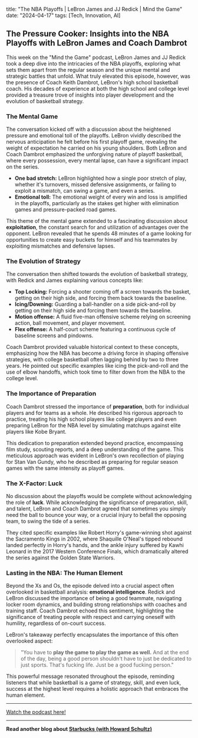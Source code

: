 

title: "The NBA Playoffs | LeBron James and JJ Redick | Mind the Game"
date: "2024-04-17"
tags: [Tech, Innovation, AI]


## The Pressure Cooker: Insights into the NBA Playoffs with LeBron James and Coach Dambrot

This week on the "Mind the Game" podcast, LeBron James and JJ Redick took a deep dive into the intricacies of the NBA playoffs, exploring what sets them apart from the regular season and the unique mental and strategic battles that unfold. What truly elevated this episode, however, was the presence of Coach Keith Dambrot, LeBron's high school basketball coach. His decades of experience at both the high school and college level provided a treasure trove of insights into player development and the evolution of basketball strategy.

### The Mental Game

The conversation kicked off with a discussion about the heightened pressure and emotional toll of the playoffs. LeBron vividly described the nervous anticipation he felt before his first playoff game, revealing the weight of expectation he carried on his young shoulders. Both LeBron and Coach Dambrot emphasized the unforgiving nature of playoff basketball, where every possession, every mental lapse, can have a significant impact on the series. 

* **One bad stretch:**  LeBron highlighted how a single poor stretch of play, whether it's turnovers, missed defensive assignments, or failing to exploit a mismatch, can swing a game, and even a series. 
* **Emotional toll:** The emotional weight of every win and loss is amplified in the playoffs, particularly as the stakes get higher with elimination games and pressure-packed road games. 

This theme of the mental game extended to a fascinating discussion about **exploitation**, the constant search for and utilization of advantages over the opponent. LeBron revealed that he spends 48 minutes of a game looking for opportunities to create easy buckets for himself and his teammates by exploiting mismatches and defensive lapses. 

### The Evolution of Strategy

The conversation then shifted towards the evolution of basketball strategy, with Redick and James explaining various concepts like:

* **Top Locking:** Forcing a shooter coming off a screen towards the basket, getting on their high side, and forcing them back towards the baseline.
* **Icing/Downing:**  Guarding a ball-handler on a side pick-and-roll by getting on their high side and forcing them towards the baseline.
* **Motion offense:**  A fluid five-man offensive scheme relying on screening action, ball movement, and player movement. 
* **Flex offense:**  A half-court scheme featuring a continuous cycle of baseline screens and pindowns. 

Coach Dambrot provided valuable historical context to these concepts, emphasizing how the NBA has become a driving force in shaping offensive strategies, with college basketball often lagging behind by two to three years. He pointed out specific examples like icing the pick-and-roll and the use of elbow handoffs, which took time to filter down from the NBA to the college level.

###  The Importance of Preparation

Coach Dambrot stressed the importance of **preparation**, both for individual players and for teams as a whole. He described his rigorous approach to practice, treating his high school players like college players and even preparing LeBron for the NBA level by simulating matchups against elite players like Kobe Bryant.  

This dedication to preparation extended beyond practice, encompassing film study, scouting reports, and a deep understanding of the game. This meticulous approach was evident in LeBron's own recollection of playing for Stan Van Gundy, who he described as preparing for regular season games with the same intensity as playoff games. 

### The X-Factor: Luck

No discussion about the playoffs would be complete without acknowledging the role of **luck**. While acknowledging the significance of preparation, skill, and talent, LeBron and Coach Dambrot agreed that sometimes you simply need the ball to bounce your way, or a crucial injury to befall the opposing team, to swing the tide of a series. 

They cited specific examples like Robert Horry's game-winning shot against the Sacramento Kings in 2002, where Shaquille O'Neal's tipped rebound landed perfectly in Horry's hands, and the ankle injury suffered by Kawhi Leonard in the 2017 Western Conference Finals, which dramatically altered the series against the Golden State Warriors. 

### Lasting in the NBA: The Human Element

Beyond the Xs and Os, the episode delved into a crucial aspect often overlooked in basketball analysis: **emotional intelligence**.  Redick and LeBron discussed the importance of being a good teammate, navigating locker room dynamics, and building strong relationships with coaches and training staff. Coach Dambrot echoed this sentiment, highlighting the significance of treating people with respect and carrying oneself with humility, regardless of on-court success. 

LeBron's takeaway perfectly encapsulates the importance of this often overlooked aspect: 

> "You have to **play the game to play the game as well.** And at the end of the day, being a good person shouldn't have to just be dedicated to just sports. That's fucking life. Just be a good fucking person."


This powerful message resonated throughout the episode, reminding listeners that while basketball is a game of strategy, skill, and even luck, success at the highest level requires a holistic approach that embraces the human element.

---

<a href="https://youtube.com/watch?v=8vXXSNLL1IE" target="_blank">Watch the podcast here!</a>


---

**Read another blog about [Starbucks (with Howard Schultz)](./20240604-howardschultz-acquired)**
